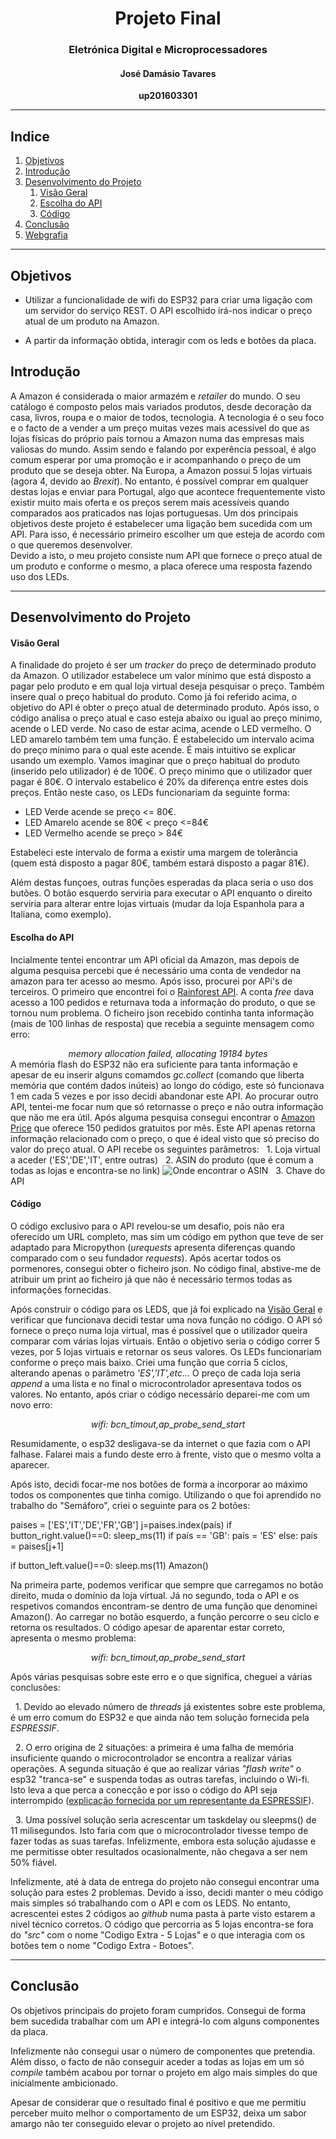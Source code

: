 # <center>Projeto Final</center> 
### <center>Eletrónica Digital e Microprocessadores</center>
#### <center>José Damásio Tavares</center>
**<center>up201603301</center>** 
***
## Indice
1. [Objetivos](#Objetivos)
2. [Introdução](#Introdução)
3. [Desenvolvimento do Projeto](#Desenvolvimento)
    1. [Visão Geral](#Overview)
    2. [Escolha do API](#API)
    3. [Código](#Codigo)
4. [Conclusão](#Conclusão)
5. [Webgrafia](#Webgrafia)
***

## Objetivos <a name="Objetivos"></a>

* Utilizar a funcionalidade de wifi do ESP32 para criar uma ligação com um servidor do serviço REST. O API escolhido irá-nos indicar o preço atual de um produto na Amazon.

* A partir da informação obtida, interagir com os leds e botões da placa.

## Introdução <a name=Introdução></a>

A Amazon é considerada o maior armazém e _retailer_ do mundo. O seu catálogo é composto pelos mais variados produtos, desde decoração da casa, livros, roupa e o maior de todos, tecnologia. A tecnologia é o seu foco e o facto de a vender a um preço muitas vezes mais acessível do que as lojas físicas do próprio país tornou a Amazon numa das empresas mais valiosas do mundo. Assim sendo e falando por experência pessoal, é algo comum esperar por uma promoção e ir acompanhando o preço de um produto que se deseja obter.
Na Europa, a Amazon possui 5 lojas virtuais (agora 4, devido ao _Brexit_). No entanto, é possível comprar em qualquer destas lojas e enviar para Portugal, algo que acontece frequentemente visto existir muito mais oferta e os preços serem mais acessíveis quando comparados aos praticados nas lojas portuguesas.
Um dos principais objetivos deste projeto é estabelecer uma ligação bem sucedida com um API. Para isso, é necessário primeiro escolher um que esteja de acordo com o que queremos desenvolver.  
Devido a isto, o meu projeto consiste num API que fornece o preço atual de um produto e conforme o mesmo, a placa oferece uma resposta fazendo uso dos LEDs.

***
## Desenvolvimento do Projeto <a name="Desenvolvimento"></a>

#### Visão Geral <a name="Overview"></a>

A finalidade do projeto é ser um _tracker_ do preço de determinado produto da Amazon. O utilizador estabelece um valor mínimo que está disposto a pagar pelo produto e  em qual loja virtual deseja pesquisar o preço. Também insere qual o preço habitual do produto.
Como já foi referido acima, o objetivo do API é obter o preço atual de determinado produto. Após isso, o código analisa o preço atual e caso esteja abaixo ou igual ao preço minimo, acende o LED verde. No caso de estar acima, acende o LED vermelho.
O LED amarelo também tem uma função. É estabelecido um intervalo acima do preço mínimo para o qual este acende. É mais intuitivo se explicar usando um exemplo.
Vamos imaginar que o preço habitual do produto (inserido pelo utilizador) é de 100€.
O preço minimo que o utilizador quer pagar é 80€. O intervalo estabelico é 20% da diferença entre estes dois preços. Então neste caso, os LEDs funcionariam da seguinte forma:

* LED Verde acende se preço <= 80€.
* LED Amarelo acende se  80€ < preço <=84€
* LED Vermelho acende se preço > 84€ 

Estabeleci este intervalo de forma a existir uma margem de tolerância (quem está disposto a pagar 80€, também estará disposto a pagar 81€).

Além destas funçoes, outras funções esperadas da placa seria o uso dos butões. O botão esquerdo serviria para executar o API enquanto o direito serviria para alterar entre lojas virtuais (mudar da loja Espanhola para a Italiana, como exemplo).

#### Escolha do API <a name="API"> </a>

Incialmente tentei encontrar um API oficial da Amazon, mas depois de alguma pesquisa percebi que é necessário uma conta de vendedor na amazon para ter acesso ao mesmo. Após isso, procurei por APi's de terceiros. O primeiro que encontrei foi o [Rainforest API](https://rainforestapi.com/). A conta _free_ dava acesso a 100 pedidos e returnava toda a informação do produto, o que se tornou num problema. O ficheiro json recebido continha tanta informação (mais de 100 linhas de resposta) que recebia a seguinte mensagem como erro:
_<center>memory allocation failed, allocating 19184 bytes</center>_
A memória flash do ESP32 não era suficiente para tanta informação e apesar de eu inserir alguns comamdos _gc.collect_ (comando que liberta memória que contém dados inúteis) ao longo do código, este só funcionava 1 em cada 5 vezes e por isso decidi abandonar este API.
Ao procurar outro API, tentei-me focar num que só retornasse o preço e não outra informação que não me era útil.
Após alguma pesquisa consegui encontrar o [Amazon Price](https://rapidapi.com/ajmorenodelarosa/api/amazon-price1) que oferece 150 pedidos gratuitos por mês. Este API apenas retorna informação relacionado com o preço, o que é ideal visto que só preciso do valor do preço atual.
O API recebe os seguintes parâmetros:
&nbsp; 1. Loja virtual a aceder ('ES','DE','IT', entre outras)
&nbsp; 2. ASIN do produto (que é comum a todas as lojas e encontra-se no link)
![Onde encontrar o ASIN](docs/ASIN.png)
&nbsp; 3. Chave do API

#### Código <a name="Codigo"></a>

O código exclusivo para o API revelou-se um desafio, pois não era oferecido um URL completo, mas sim um código em python que teve de ser adaptado para Micropython (_urequests_ apresenta diferenças quando comparado com o seu fundador _requests_). Após acertar todos os pormenores, consegui obter o ficheiro json. No código final, abstive-me de atribuir um print ao ficheiro já que não é necessário termos todas as informações fornecidas.

Após construir o código para os LEDS, que já foi explicado na [Visão Geral](#Overview) e verificar que funcionava decidi testar uma nova função no código. O API só fornece o preço numa loja virtual, mas é possível que o utilizador queira comparar com várias lojas virtuais. Então o objetivo seria o código correr 5 vezes, por 5 lojas virtuais e retornar os seus valores. Os LEDs funcionariam conforme o preço mais baixo. Criei uma função que corria 5 ciclos, alterando apenas o parâmetro _'ES','IT',etc..._ O preço de cada loja seria _append_ a uma lista e no final o microcontrolador apresentava todos os valores.
No entanto, após criar o código necessário deparei-me com um novo erro:
_<center>wifi: bcn_timout,ap_probe_send_start</center>_

Resumidamente, o esp32 desligava-se da internet o que fazia com o API falhase. Falarei mais a fundo deste erro à frente, visto que o mesmo volta a aparecer.

Após isto, decidi focar-me nos botões de forma a incorporar ao máximo todos os componentes que tinha comigo.
Utilizando o que foi aprendido no trabalho do "Semáforo", criei o seguinte para os 2 botões:

paises = ['ES','IT','DE','FR','GB']
j=paises.index(país)
if button_right.value()==0:
    sleep_ms(11)
    if país == 'GB':
        país = 'ES'
    else:
        país = paises[j+1] 

if button_left.value()==0:
    sleep.ms(11)
    Amazon()

Na primeira parte, podemos verificar que sempre que carregamos no botão direito, muda o domínio da loja virtual.
Já no segundo, toda o API e os respetivos comandos encontram-se dentro de uma função que denominei Amazon(). Ao carregar no botão esquerdo, a função percorre o seu ciclo e retorna os resultados. O código apesar de aparentar estar correto, apresenta o mesmo problema:

_<center>wifi: bcn_timout,ap_probe_send_start</center>_

Após várias pesquisas sobre este erro e o que significa, cheguei a várias conclusões:
 
&nbsp; 1. Devido ao elevado número de _threads_ já existentes sobre este problema, é um erro comum do ESP32 e que ainda não tem solução fornecida pela _ESPRESSIF_.

&nbsp; 2. O erro origina de 2 situações: a primeira é uma falha de memória insuficiente quando o microcontrolador se encontra a realizar várias operações. A segunda situação é que ao realizar várias _"flash write"_ o esp32 "tranca-se" e suspenda todas as outras tarefas, incluindo o Wi-fi. Isto leva a que perca a conecção e por isso o código do API seja interrompido ([explicação fornecida por um representante da ESPRESSIF](https://www.esp32.com/viewtopic.php?t=6800&p=29472)).

&nbsp; 3. Uma possível solução seria acrescentar um taskdelay ou sleepms() de 11 milisegundos. Isto faria com que o microcontrolador tivesse tempo de fazer todas as suas tarefas. Infelizmente, embora esta solução ajudasse e me permitisse obter resultados ocasionalmente, não chegava a ser nem 50% fiável.

Infelizmente, até à data de entrega do projeto não consegui encontrar uma solução para estes 2 problemas. Devido a isso, decidi manter o meu código mais simples só trabalhando com o API e com os LEDS. No entanto, acrescentei estes 2 códigos ao _github_ numa pasta à parte visto estarem a nivel técnico corretos. O código que percorria as 5 lojas encontra-se fora do _"src"_ com o nome "Codigo Extra - 5 Lojas" e o que interagia com os botões tem o nome "Codigo Extra - Botoes".
***
## Conclusão <a name="Conclusão"></a>

Os objetivos principais do projeto foram cumpridos. Consegui de forma bem sucedida trabalhar com um API e integrá-lo com alguns componentes da placa. 

Infelizmente não consegui usar o número de componentes que pretendia. Além disso, o facto de não conseguir aceder a todas as lojas em um só _compile_ também acabou por tornar o projeto em algo mais simples do que inicialmente ambicionado.

Apesar de considerar que o resultado final é positivo e que me permitiu perceber muito melhor o comportamento de um ESP32, deixa um sabor amargo não ter conseguido elevar o projeto ao nível pretendido.



